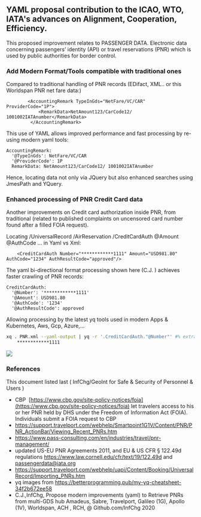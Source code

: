 
## YAML proposal contribution to the ICAO, WTO, IATA's advances on Alignment, Cooperation, Efficiency.

This proposed improvement relates to PASSENGER DATA. Electronic data concerning passengers’ identity (API) or travel reservations (PNR) which is used by public authorities for border control.

### Add Modern Format/Tools compatible with traditional ones

Compared to traditional handling of PNR records (EDifact, XML.. or this Worldspan PNR net fare data:)

			<AccountingRemark TypeInGds="NetFare/VC/CAR" ProviderCode="1P">
			    <RemarkData>NetAmount123/CarCode12/ 1001002IATAnumber</RemarkData>
			 </AccountingRemark>

This use of YAML allows improved performance and fast processing by re-using modern yaml tools:

	AccountingRemark:
	  '@TypeInGds': NetFare/VC/CAR
	  '@ProviderCode': 1P
	  RemarkData: NetAmount123/CarCode12/ 1001002IATAnumber

Hence, locating data not only via JQuery but also enhanced searches using JmesPath and YQuery. 

### Enhanced processing of PNR Credit Card data

Another improvements on Credit card authorization inside PNR, from traditional (related to published complaints on uncensored card number found after a filled FOIA request). 

Locating /UniversalRecord /AirReservation /CreditCardAuth @Amount @AuthCode ... in Yaml vs Xml:

        <CreditCardAuth Number="************1111" Amount="USD981.80" AuthCode="1234" AuthResultCode="approved"/>
 
The yaml bi-directional format processing shown here (C.J. ) achieves faster crawling of PNR records:

	CreditCardAuth:
	  '@Number': '************1111'
	  '@Amount': USD981.80
	  '@AuthCode': '1234'
	  '@AuthResultCode': approved

Allowing processing by the latest yq tools used in modern Apps & Kubernetes, Aws, Gcp, Azure,...

~~~bash
xq . PNR.xml --yaml-output | yq -r '.CreditCardAuth."@Number"' #% extract number
	************1111
~~~


![](https://miro.medium.com/v2/resize:fit:700/1*L-0XyS2_dkJhX43lG2oNzw.png)


### References

This document listed last ( InfChg/GeoInt for Safe & Security of Personnel & Users )

- CBP  [https://www.cbp.gov/site-policy-notices/foia](https://www.cbp.gov/site-policy-notices/foia) let travelers access to his or her PNR held by DHS  under the Freedom of Information Act (FOIA).  Individuals submit a FOIA request to CBP  
- https://support.travelport.com/webhelp/Smartpoint1G1V/Content/PNR/PNR_ActionBar/Viewing_Recent_PNRs.htm 
- https://www.pass-consulting.com/en/industries/travel/pnr-management/ 
- updated US-EU PNR Agreements 2011, and EU & US CFR § 122.49d regulations https://www.law.cornell.edu/cfr/text/19/122.49d  and  passengerdata@iata.org
- https://support.travelport.com/webhelp/uapi/Content/Booking/UniversalRecord/Importing_PNRs.htm
- yq images from https://betterprogramming.pub/my-yq-cheatsheet-34f2b672ee58
- C.J.,InfChg, Propose modern improvements (yaml) to Retrieve PNRs from multi-GDS hub Amadeus, Sabre, Travelport, Galileo (1G), Apollo (1V), Worldspan,  ACH , RCH, @ Github.com/InfChg 2020

